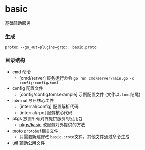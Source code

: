 # basic

基础辅助服务

### 生成
`protoc --go_out=plugins=grpc:. basic.proto`


### 目录结构
- cmd 命令
    - [cmd/server] 服务运行命令 `go run cmd/server/main.go -c config/config.toml`
- config 配置文件
    - [config/config.toml.example] 示例配置文件 (文件以`.toml`结尾)
- internal 项目核心文件 
    - [internal/config] 配置解析代码
    - [internal/rpc] 服务核心代码
- pkgs 放置所有对外提供服务的公用包
    - [pkgs/basic](./pkgs/basic) 改服务对外提供的方法
- proto `protobuf`相关文件
    - 只需要新建修改 `basic.proto`文件，其他文件通过命令生成
- util 辅助公用文件